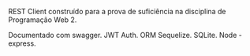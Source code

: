 REST Client construído para a prova de suficiência na disciplina de Programação Web 2.

Documentado com swagger.
JWT Auth.
ORM Sequelize.
SQLite.
Node - express.
